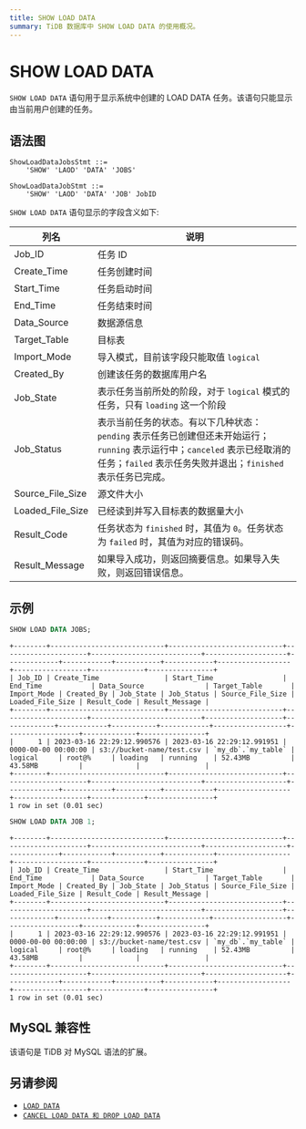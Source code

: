 ```yaml
---
title: SHOW LOAD DATA
summary: TiDB 数据库中 SHOW LOAD DATA 的使用概况。
---
```


# SHOW LOAD DATA

`SHOW LOAD DATA` 语句用于显示系统中创建的 LOAD DATA 任务。该语句只能显示由当前用户创建的任务。

## 语法图

```ebnf+diagram
ShowLoadDataJobsStmt ::=
    'SHOW' 'LAOD' 'DATA' 'JOBS'

ShowLoadDataJobStmt ::=
    'SHOW' 'LAOD' 'DATA' 'JOB' JobID
```

`SHOW LOAD DATA` 语句显示的字段含义如下:

| 列名              | 说明                    |
|------------------|-------------------------|
| Job_ID           | 任务 ID                  |
| Create_Time      | 任务创建时间              |
| Start_Time       | 任务启动时间              |
| End_Time         | 任务结束时间              |
| Data_Source      | 数据源信息                |
| Target_Table     | 目标表                    |
| Import_Mode      | 导入模式，目前该字段只能取值 `logical`                        |
| Created_By       | 创建该任务的数据库用户名                                      |
| Job_State        | 表示任务当前所处的阶段，对于 `logical` 模式的任务，只有 `loading` 这一个阶段                                      |
| Job_Status       | 表示当前任务的状态。有以下几种状态：`pending` 表示任务已创建但还未开始运行；`running` 表示运行中；`canceled` 表示已经取消的任务；`failed` 表示任务失败并退出；`finished` 表示任务已完成。                 |
| Source_File_Size | 源文件大小                                                   |
| Loaded_File_Size | 已经读到并写入目标表的数据量大小                               |
| Result_Code      | 任务状态为 `finished` 时，其值为 `0`。任务状态为 `failed` 时，其值为对应的错误码。    |
| Result_Message   | 如果导入成功，则返回摘要信息。如果导入失败，则返回错误信息。                  |

## 示例

```sql
SHOW LOAD DATA JOBS;
```

```
+--------+----------------------------+----------------------------+---------------------+---------------------------+--------------------+-------------+------------+-----------+------------+------------------+------------------+-------------+----------------+
| Job_ID | Create_Time                | Start_Time                 | End_Time            | Data_Source               | Target_Table       | Import_Mode | Created_By | Job_State | Job_Status | Source_File_Size | Loaded_File_Size | Result_Code | Result_Message |
+--------+----------------------------+----------------------------+---------------------+---------------------------+-------------------+-------------+------------+-----------+------------+------------------+------------------+-------------+----------------+
|      1 | 2023-03-16 22:29:12.990576 | 2023-03-16 22:29:12.991951 | 0000-00-00 00:00:00 | s3://bucket-name/test.csv | `my_db`.`my_table` | logical     | root@%     | loading   | running    | 52.43MB          | 43.58MB          |             |                |
+--------+----------------------------+----------------------------+---------------------+---------------------------+--------------------+-------------+------------+-----------+------------+------------------+------------------+-------------+----------------+
1 row in set (0.01 sec)
```

```sql
SHOW LOAD DATA JOB 1;
```

```
+--------+----------------------------+----------------------------+---------------------+---------------------------+--------------------+-------------+------------+-----------+------------+------------------+------------------+-------------+----------------+
| Job_ID | Create_Time                | Start_Time                 | End_Time            | Data_Source               | Target_Table       | Import_Mode | Created_By | Job_State | Job_Status | Source_File_Size | Loaded_File_Size | Result_Code | Result_Message |
+--------+----------------------------+----------------------------+---------------------+---------------------------+-------------------+-------------+------------+-----------+------------+------------------+------------------+-------------+----------------+
|      1 | 2023-03-16 22:29:12.990576 | 2023-03-16 22:29:12.991951 | 0000-00-00 00:00:00 | s3://bucket-name/test.csv | `my_db`.`my_table` | logical     | root@%     | loading   | running    | 52.43MB          | 43.58MB          |             |                |
+--------+----------------------------+----------------------------+---------------------+---------------------------+--------------------+-------------+------------+-----------+------------+------------------+------------------+-------------+----------------+
1 row in set (0.01 sec)
```

## MySQL 兼容性

该语句是 TiDB 对 MySQL 语法的扩展。

## 另请参阅

* [`LOAD DATA`](/sql-statements/sql-statement-load-data.md)
* [`CANCEL LOAD DATA 和 DROP LOAD DATA`](/sql-statements/sql-statement-operate-load-data-job.md)
